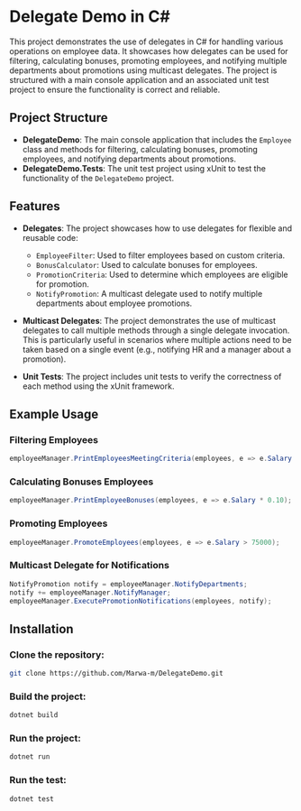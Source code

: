# Delegate Demo in C#

This project demonstrates the use of delegates in C# for handling various operations on employee data. It showcases how delegates can be used for filtering, calculating bonuses, promoting employees, and notifying multiple departments about promotions using multicast delegates. The project is structured with a main console application and an associated unit test project to ensure the functionality is correct and reliable.

## Project Structure

- **DelegateDemo**: The main console application that includes the `Employee` class and methods for filtering, calculating bonuses, promoting employees, and notifying departments about promotions.
- **DelegateDemo.Tests**: The unit test project using xUnit to test the functionality of the `DelegateDemo` project.

## Features

- **Delegates**: The project showcases how to use delegates for flexible and reusable code:
  - `EmployeeFilter`: Used to filter employees based on custom criteria.
  - `BonusCalculator`: Used to calculate bonuses for employees.
  - `PromotionCriteria`: Used to determine which employees are eligible for promotion.
  - `NotifyPromotion`: A multicast delegate used to notify multiple departments about employee promotions.

- **Multicast Delegates**: The project demonstrates the use of multicast delegates to call multiple methods through a single delegate invocation. This is particularly useful in scenarios where multiple actions need to be taken based on a single event (e.g., notifying HR and a manager about a promotion).

- **Unit Tests**: The project includes unit tests to verify the correctness of each method using the xUnit framework.

## Example Usage

### Filtering Employees
```csharp
employeeManager.PrintEmployeesMeetingCriteria(employees, e => e.Salary > 70000);
```

### Calculating Bonuses Employees
```csharp
employeeManager.PrintEmployeeBonuses(employees, e => e.Salary * 0.10);
```

### Promoting Employees
```csharp
employeeManager.PromoteEmployees(employees, e => e.Salary > 75000);
```

### Multicast Delegate for Notifications
```csharp
NotifyPromotion notify = employeeManager.NotifyDepartments;
notify += employeeManager.NotifyManager;
employeeManager.ExecutePromotionNotifications(employees, notify);
```

## Installation

### Clone the repository:
```bash
git clone https://github.com/Marwa-m/DelegateDemo.git
```

### Build the project:
```bash
dotnet build
```

### Run the project:
```bash
dotnet run
```
### Run the test:
```bash
dotnet test
```
